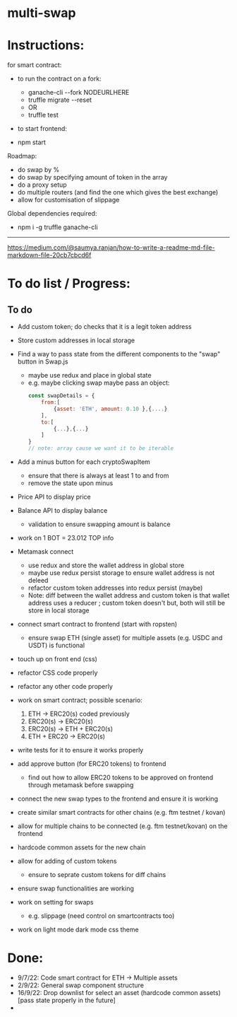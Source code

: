 # multi-swap

# Instructions:
for smart contract:
* to run the contract on a fork:
    * ganache-cli --fork NODEURLHERE
    * truffle migrate --reset
    * OR
    * truffle test

* to start frontend:
* npm start

Roadmap:
* do swap by %
* do swap by specifying amount of token in the array
* do a proxy setup
* do multiple routers (and find the one which gives the best exchange)
* allow for customisation of slippage

Global dependencies required:
* npm i -g truffle ganache-cli 

---

https://medium.com/@saumya.ranjan/how-to-write-a-readme-md-file-markdown-file-20cb7cbcd6f
# To do list / Progress:
## To do
* Add custom token; do checks that it is a legit token address
* Store custom addresses in local storage
* Find a way to pass state from the different components to the "swap" button in Swap.js
    * maybe use redux and place in global state
    * e.g. maybe clicking swap maybe pass an object:
        ```Javascript
        const swapDetails = {
            from:[
                {asset: 'ETH', amount: 0.10 },{....}
            ],
            to:[
                {...},{...}
            ]
        }
        // note: array cause we want it to be iterable
        ```
*  Add a minus button for each cryptoSwapItem 
    * ensure that there is always at least 1 to and from
    * remove the state upon minus        
* Price API to display price
* Balance API to display balance
    * validation to ensure swapping amount is  balance
* work on 1 BOT = 23.012 TOP info
* Metamask connect
    * use redux and store the wallet address in global store
    * maybe use redux persist storage to ensure wallet address is not deleed
    * refactor custom token addresses into redux persist (maybe)
    * Note: diff between the wallet address and custom token is that wallet address uses a reducer ; custom token doesn't but, both will still be store in local storage
* connect smart contract to frontend (start with ropsten)
    * ensure swap ETH (single asset) for multiple assets (e.g. USDC and USDT) is functional
* touch up on front end (css)
* refactor CSS code properly
* refactor any other code properly

* work on smart contract; possible scenario:
    1. ETH -> ERC20(s) coded previously
    2. ERC20(s) -> ERC20(s)
    3. ERC20(s) -> ETH + ERC20(s)
    4. ETH + ERC20 -> ERC20(s)
* write tests for it to ensure it works properly

* add approve button (for ERC20 tokens) to frontend
    * find out how to allow ERC20 tokens to be approved on frontend
    through metamask before swapping
* connect the new swap types to the frontend and ensure it is working

* create similar smart contracts for other chains (e.g. ftm testnet / kovan)

* allow for multiple chains to be connected (e.g. ftm testnet/kovan) on the frontend
* hardcode common assets for the new chain
* allow for adding of custom tokens
    * ensure to seprate custom tokens for diff chains
* ensure swap functionalities are working

* work on setting for swaps
    * e.g. slippage (need control on smartcontracts too)
* work on light mode dark mode css theme

# Done:
* 9/7/22: Code smart contract for ETH -> Multiple assets
* 2/9/22: General swap component structure
* 16/9/22: Drop downlist for select an asset (hardcode common assets) [pass state properly in the future]
* 

